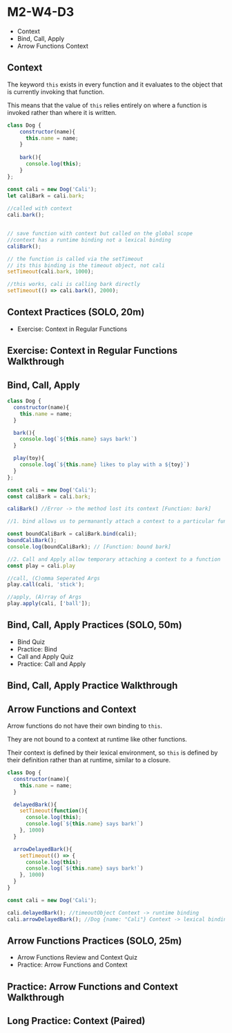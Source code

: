 # M2-W4-D3

- Context
- Bind, Call, Apply
- Arrow Functions Context

## Context

The keyword `this` exists in every function and it evaluates to the object that is currently invoking that function.

This means that the value of `this` relies entirely on where a function is invoked rather than where it is written.

```js
class Dog {
    constructor(name){
      this.name = name;
    }
  
    bark(){
      console.log(this);
    }
};

const cali = new Dog('Cali');
let caliBark = cali.bark;
  
//called with context
cali.bark();


// save function with context but called on the global scope
//context has a runtime binding not a lexical binding
caliBark(); 

// the function is called via the setTimeout
// its this binding is the timeout object, not cali
setTimeout(cali.bark, 1000); 

//this works, cali is calling bark directly
setTimeout(() => cali.bark(), 2000);
```

## Context Practices (SOLO, 20m)

- Exercise: Context in Regular Functions

## Exercise: Context in Regular Functions Walkthrough

## Bind, Call, Apply

```js
class Dog {
  constructor(name){
    this.name = name;
  }

  bark(){
    console.log(`${this.name} says bark!`)
  }

  play(toy){
    console.log(`${this.name} likes to play with a ${toy}`)
  }
};

const cali = new Dog('Cali');
const caliBark = cali.bark;

caliBark() //Error -> the method lost its context [Function: bark]

//1. bind allows us to permanantly attach a context to a particular function

const boundCaliBark = caliBark.bind(cali);
boundCaliBark();
console.log(boundCaliBark); // [Function: bound bark]

//2. Call and Apply allow temporary attaching a context to a function
const play = cali.play

//call, (C)omma Seperated Args
play.call(cali, 'stick');

//apply, (A)rray of Args
play.apply(cali, ['ball']);
```

## Bind, Call, Apply Practices (SOLO, 50m)

- Bind Quiz
- Practice: Bind
- Call and Apply Quiz
- Practice: Call and Apply

## Bind, Call, Apply Practice Walkthrough

## Arrow Functions and Context

Arrow functions do not have their own binding to `this`. 

They are not bound to a context at runtime like other functions.

Their context is defined by their lexical environment, so `this` is defined by their definition rather than at runtime, similar to a closure.

```js
class Dog {
  constructor(name){
    this.name = name;
  }

  delayedBark(){
    setTimeout(function(){
      console.log(this);
      console.log(`${this.name} says bark!`)
    }, 1000)
  }

  arrowDelayedBark(){
    setTimeout(() => {
      console.log(this);
      console.log(`${this.name} says bark!`)
    }, 1000)
  }
}

const cali = new Dog('Cali');

cali.delayedBark(); //timeoutObject Context -> runtime binding
cali.arrowDelayedBark(); //Dog {name: "Cali"} Context -> lexical binding
```

## Arrow Functions Practices (SOLO, 25m)

- Arrow Functions Review and Context Quiz
- Practice: Arrow Functions and Context

## Practice: Arrow Functions and Context Walkthrough

## Long Practice: Context (Paired)
